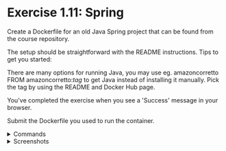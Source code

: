 # Exercise 1.11: Spring

Create a Dockerfile for an old Java Spring project that can be found from the course repository.

The setup should be straightforward with the README instructions. Tips to get you started:

There are many options for running Java, you may use eg. amazoncorretto FROM amazoncorretto:_tag_ to get Java instead of installing it manually. Pick the tag by using the README and Docker Hub page.

You've completed the exercise when you see a 'Success' message in your browser.

Submit the Dockerfile you used to run the container.

<details>
<summary>Commands</summary>

-   `docker build -t spring-project .`
-   `docker run -p 127.0.0.1:80:8080 spring-project`

</details>

<details>
<summary>Screenshots</summary>

<img src="./images/1.11.png" alt="alt text" width="1000"/>
</details>
